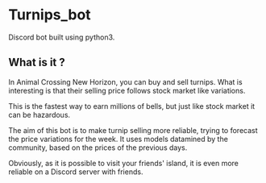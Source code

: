 # Turnips_bot
Discord bot built using python3.

## What is it ?
In Animal Crossing New Horizon, you can buy and sell turnips. What is interesting is that their selling price follows stock market like variations.

This is the fastest way to earn millions of bells, but just like stock market it can be hazardous.

The aim of this bot is to make turnip selling more reliable, trying to forecast the price variations for the week.
It uses models datamined by the community, based on the prices of the previous days.

Obviously, as it is possible to visit your friends' island, it is even more reliable on a Discord server with friends.
